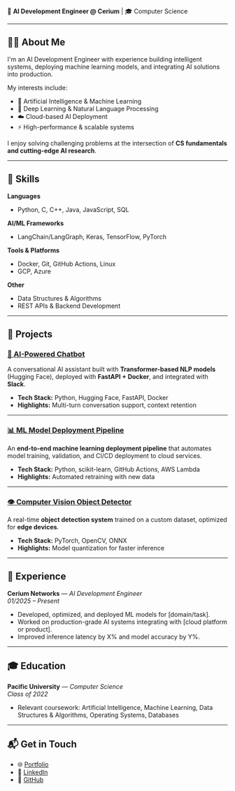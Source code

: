 🚀 **AI Development Engineer @ Cerium** | 🎓 Computer Science  

---

## 🧑‍💻 About Me
I'm an AI Development Engineer with experience building intelligent systems, deploying machine learning models, and integrating AI solutions into production.  

My interests include:
- 🤖 Artificial Intelligence & Machine Learning  
- 🧩 Deep Learning & Natural Language Processing  
- ☁️ Cloud-based AI Deployment  
- ⚡ High-performance & scalable systems  

I enjoy solving challenging problems at the intersection of **CS fundamentals and cutting-edge AI research**.

---

## 🔧 Skills

**Languages**  
- Python, C, C++, Java, JavaScript, SQL  

**AI/ML Frameworks**  
- LangChain/LangGraph, Keras, TensorFlow, PyTorch  

**Tools & Platforms**  
- Docker, Git, GitHub Actions, Linux  
- GCP, Azure 

**Other**  
- Data Structures & Algorithms  
- REST APIs & Backend Development  

---

## 📂 Projects

### [🧠 AI-Powered Chatbot](https://github.com/yourusername/chatbot-project)
A conversational AI assistant built with **Transformer-based NLP models** (Hugging Face), deployed with **FastAPI + Docker**, and integrated with **Slack**.  
- **Tech Stack:** Python, Hugging Face, FastAPI, Docker  
- **Highlights:** Multi-turn conversation support, context retention  

---

### [📊 ML Model Deployment Pipeline](https://github.com/yourusername/ml-deployment-pipeline)
An **end-to-end machine learning deployment pipeline** that automates model training, validation, and CI/CD deployment to cloud services.  
- **Tech Stack:** Python, scikit-learn, GitHub Actions, AWS Lambda  
- **Highlights:** Automated retraining with new data  

---

### [👁️ Computer Vision Object Detector](https://github.com/yourusername/cv-object-detector)
A real-time **object detection system** trained on a custom dataset, optimized for **edge devices**.  
- **Tech Stack:** PyTorch, OpenCV, ONNX  
- **Highlights:** Model quantization for faster inference  

---

## 📜 Experience

**Cerium Networks** — *AI Development Engineer*  
*01/2025 – Present*  
- Developed, optimized, and deployed ML models for [domain/task].  
- Worked on production-grade AI systems integrating with [cloud platform or product].  
- Improved inference latency by X% and model accuracy by Y%.  

---

## 🎓 Education

**Pacific University** — *Computer Science*  
*Class of 2022*
- Relevant coursework: Artificial Intelligence, Machine Learning, Data Structures & Algorithms, Operating Systems, Databases  

---

## 📬 Get in Touch

- 🌐 [Portfolio](https://garretsk.github.io)  
- 💼 [LinkedIn](https://www.linkedin.com/in/garret-katayama/) 
- 🐙 [GitHub](https://github.com/yourusername)  

